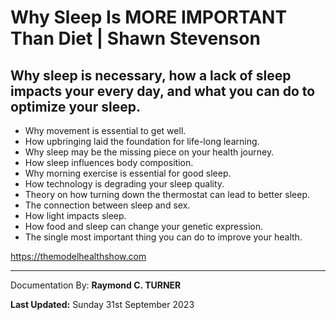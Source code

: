 # Why Sleep Is MORE IMPORTANT Than Diet | Shawn Stevenson

## Why sleep is necessary, how a lack of sleep impacts your every day, and what you can do to optimize your sleep.

* Why movement is essential to get well.
* How upbringing laid the foundation for life-long learning.
* Why sleep may be the missing piece on your health journey.
* How sleep influences body composition.
* Why morning exercise is essential for good sleep.
* How technology is degrading your sleep quality.
* Theory on how turning down the thermostat can lead to better sleep.
* The connection between sleep and sex.
* How light impacts sleep.
* How food and sleep can change your genetic expression.
* The single most important thing you can do to improve your health.



<https://themodelhealthshow.com>


---

Documentation By: **Raymond C. TURNER**

**Last Updated:** Sunday 31st September 2023
